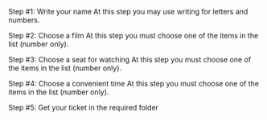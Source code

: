 Step #1: Write your name
At this step you may use writing for letters and numbers. 

Step #2: Choose a film
At this step you must choose one of the items in the list (number only).  

Step #3: Choose a seat for watching
At this step you must choose one of the items in the list (number only).  

Step #4: Choose a convenient time
At this step you must choose one of the items in the list (number only).  

Step #5: Get your ticket in the required folder 


